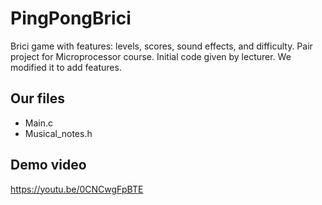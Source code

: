 # PingPongBrici
Brici game with features: levels, scores, sound effects, and difficulty. Pair project for Microprocessor course. Initial code given by lecturer. We modified it to add features.

## Our files
- Main.c
- Musical_notes.h

## Demo video
https://youtu.be/0CNCwgFpBTE
